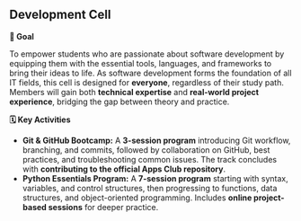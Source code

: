 ## **Development Cell**

**🎯 Goal**

To empower students who are passionate about software development by equipping them with the essential tools, languages, and frameworks to bring their ideas to life. As software development forms the foundation of all IT fields, this cell is designed for **everyone**, regardless of their study path. Members will gain both **technical expertise** and **real-world project experience**, bridging the gap between theory and practice.

**🗓 Key Activities**

- **Git & GitHub Bootcamp:** A **3-session program** introducing Git workflow, branching, and commits, followed by collaboration on GitHub, best practices, and troubleshooting common issues. The track concludes with **contributing to the official Apps Club repository**.
- **Python Essentials Program:** A **7-session program** starting with syntax, variables, and control structures, then progressing to functions, data structures, and object-oriented programming. Includes **online project-based sessions** for deeper practice.
